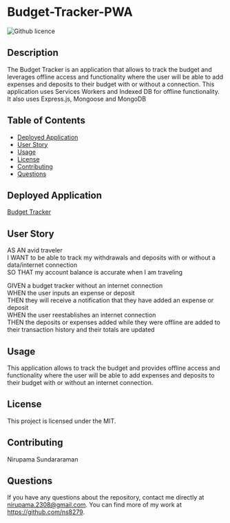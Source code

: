 # Budget-Tracker-PWA
![Github licence](http://img.shields.io/badge/license-MIT-blue.svg)

## Description

The Budget Tracker is an application that allows to track the budget and leverages offline access and functionality where the user will be able to add expenses and deposits to their budget with or without a connection. This application uses Services Workers and Indexed DB for offline functionality.
It also uses Express.js, Mongoose and MongoDB

## Table of Contents

* [Deployed Application](#deployed-application)
* [User Story](#user-story)
* [Usage](#usage)
* [License](#license)
* [Contributing](#contributing)
* [Questions](#questions)


## Deployed Application 

[Budget Tracker](https://vast-earth-85187.herokuapp.com/)<br />


## User Story 

AS AN avid traveler<br />
I WANT to be able to track my withdrawals and deposits with or without a data/internet connection<br />
SO THAT my account balance is accurate when I am traveling<br />

GIVEN a budget tracker without an internet connection<br />
WHEN the user inputs an expense or deposit<br />
THEN they will receive a notification that they have added an expense or deposit<br />
WHEN the user reestablishes an internet connection<br />
THEN the deposits or expenses added while they were offline are added to their transaction history and their totals are updated<br />


## Usage

This application allows to track the budget  and provides offline access and functionality where the user will be able to add expenses and deposits to their budget with or without an internet connection. 

## License

This project is licensed under the MIT.

## Contributing

Nirupama Sundararaman


## Questions

If you have any questions about the repository, contact me directly at nirupama.2308@gmail.com. You can find more of my work at https://github.com/ns8279.